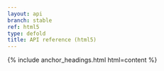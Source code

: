 ```yaml
---
layout: api
branch: stable
ref: html5
type: defold
title: API reference (html5)
---
```

{% include anchor_headings.html html=content %}